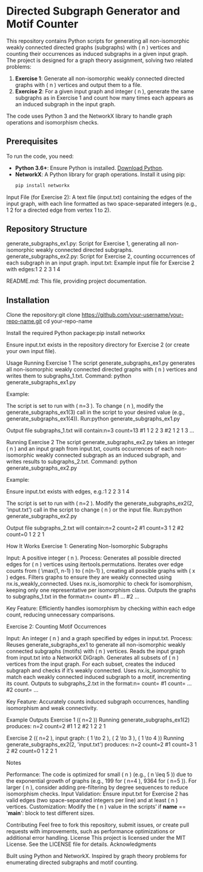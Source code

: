 # Directed Subgraph Generator and Motif Counter

This repository contains Python scripts for generating all non-isomorphic weakly connected directed graphs (subgraphs) with \( n \) vertices and counting their occurrences as induced subgraphs in a given input graph. The project is designed for a graph theory assignment, solving two related problems:

1. **Exercise 1**: Generate all non-isomorphic weakly connected directed graphs with \( n \) vertices and output them to a file.
2. **Exercise 2**: For a given input graph and integer \( n \), generate the same subgraphs as in Exercise 1 and count how many times each appears as an induced subgraph in the input graph.

The code uses Python 3 and the NetworkX library to handle graph operations and isomorphism checks.

## Prerequisites

To run the code, you need:
- **Python 3.6+**: Ensure Python is installed. [Download Python](https://www.python.org/downloads/).
- **NetworkX**: A Python library for graph operations. Install it using pip:
  ```bash
  pip install networkx


Input File (for Exercise 2): A text file (input.txt) containing the edges of the input graph, with each line formatted as two space-separated integers (e.g., 1 2 for a directed edge from vertex 1 to 2).

## Repository Structure

generate_subgraphs_ex1.py: Script for Exercise 1, generating all non-isomorphic weakly connected directed subgraphs.
generate_subgraphs_ex2.py: Script for Exercise 2, counting occurrences of each subgraph in an input graph.
input.txt: Example input file for Exercise 2 with edges:1 2
2 3
1 4


README.md: This file, providing project documentation.

## Installation

Clone the repository:git clone https://github.com/your-username/your-repo-name.git
cd your-repo-name


Install the required Python package:pip install networkx


Ensure input.txt exists in the repository directory for Exercise 2 (or create your own input file).

Usage
Running Exercise 1
The script generate_subgraphs_ex1.py generates all non-isomorphic weakly connected directed graphs with ( n ) vertices and writes them to subgraphs_1.txt.
Command:
python generate_subgraphs_ex1.py

Example:

The script is set to run with ( n=3 ). To change ( n ), modify the generate_subgraphs_ex1(3) call in the script to your desired value (e.g., generate_subgraphs_ex1(4)).
Run:python generate_subgraphs_ex1.py


Output file subgraphs_1.txt will contain:n=3
count=13
#1
1 2
2 3
#2
1 2
1 3
...



Running Exercise 2
The script generate_subgraphs_ex2.py takes an integer ( n ) and an input graph from input.txt, counts occurrences of each non-isomorphic weakly connected subgraph as an induced subgraph, and writes results to subgraphs_2.txt.
Command:
python generate_subgraphs_ex2.py

Example:

Ensure input.txt exists with edges, e.g.:1 2
2 3
1 4


The script is set to run with ( n=2 ). Modify the generate_subgraphs_ex2(2, 'input.txt') call in the script to change ( n ) or the input file.
Run:python generate_subgraphs_ex2.py


Output file subgraphs_2.txt will contain:n=2
count=2
#1
count=3
1 2
#2
count=0
1 2
2 1



How It Works
Exercise 1: Generating Non-Isomorphic Subgraphs

Input: A positive integer ( n ).
Process:
Generates all possible directed edges for ( n ) vertices using itertools.permutations.
Iterates over edge counts from ( \max(1, n-1) ) to ( n(n-1) ), creating all possible graphs with ( x ) edges.
Filters graphs to ensure they are weakly connected using nx.is_weakly_connected.
Uses nx.is_isomorphic to check for isomorphism, keeping only one representative per isomorphism class.
Outputs the graphs to subgraphs_1.txt in the format:n=<value>
count=<number of unique graphs>
#1
<edge1>
<edge2>
...
#2
...




Key Feature: Efficiently handles isomorphism by checking within each edge count, reducing unnecessary comparisons.

Exercise 2: Counting Motif Occurrences

Input: An integer ( n ) and a graph specified by edges in input.txt.
Process:
Reuses generate_subgraphs_ex1 to generate all non-isomorphic weakly connected subgraphs (motifs) with ( n ) vertices.
Reads the input graph from input.txt into a NetworkX DiGraph.
Generates all subsets of ( n ) vertices from the input graph.
For each subset, creates the induced subgraph and checks if it’s weakly connected.
Uses nx.is_isomorphic to match each weakly connected induced subgraph to a motif, incrementing its count.
Outputs to subgraphs_2.txt in the format:n=<value>
count=<number of motifs>
#1
count=<occurrences>
<edge1>
<edge2>
...
#2
count=<occurrences>
...




Key Feature: Accurately counts induced subgraph occurrences, handling isomorphism and weak connectivity.

Example Outputs
Exercise 1 (( n=2 ))
Running generate_subgraphs_ex1(2) produces:
n=2
count=2
#1
1 2
#2
1 2
2 1

Exercise 2 (( n=2 ), input graph: ( 1 \to 2 ), ( 2 \to 3 ), ( 1 \to 4 ))
Running generate_subgraphs_ex2(2, 'input.txt') produces:
n=2
count=2
#1
count=3
1 2
#2
count=0
1 2
2 1

Notes

Performance: The code is optimized for small ( n ) (e.g., ( n \leq 5 )) due to the exponential growth of graphs (e.g., 199 for ( n=4 ), 9364 for ( n=5 )). For larger ( n ), consider adding pre-filtering by degree sequences to reduce isomorphism checks.
Input Validation: Ensure input.txt for Exercise 2 has valid edges (two space-separated integers per line) and at least ( n ) vertices.
Customization: Modify the ( n ) value in the scripts’ if __name__ == '__main__': block to test different sizes.

Contributing
Feel free to fork this repository, submit issues, or create pull requests with improvements, such as performance optimizations or additional error handling.
License
This project is licensed under the MIT License. See the LICENSE file for details.
Acknowledgments

Built using Python and NetworkX.
Inspired by graph theory problems for enumerating directed subgraphs and motif counting.



